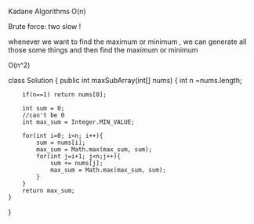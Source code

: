 Kadane Algorithms  O(n)





Brute force:   two slow !

whenever we want to find the maximum or minimum , we can generate all those some things and then find
the maximum or minimum

O(n^2)

class Solution {
	public int maxSubArray(int[] nums) {
		int n =nums.length;

        if(n==1) return nums[0];

        int sum = 0;
        //can't be 0
        int max_sum = Integer.MIN_VALUE;
        
        for(int i=0; i<n; i++){
            sum = nums[i];
            max_sum = Math.max(max_sum, sum);
            for(int j=i+1; j<n;j++){
                sum += nums[j];
                max_sum = Math.max(max_sum, sum);
            } 
        }
        return max_sum;
    }
}